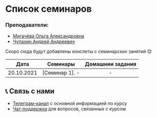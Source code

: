 # Список семинаров

### Преподаватели:
* [Мигачёва Ольга Александровна](https://teach-in.ru/lecturer/migacheva-oa)
* [Чупахин Андрей Андреевич](https://teach-in.ru/lecturer/chupahin-aa)

Скоро сюда будут добавлены конспеты с семинарских занятий 😊

|Дата| Семинары | Домашнии задания
|:----:|----|:----:|
| 20.10.2021 | [Семинар 1]. -| -|

## 📞 Связь с нами

* [Телеграм-канал](https://t.me/pythonmsu ) с основной информацией по курсу
* [Чат-поддержка](https://t.me/msupython) для вопросов, связанных с курсом